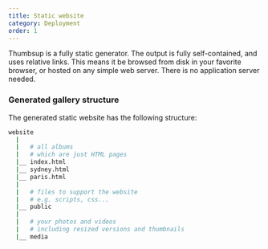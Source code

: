 ```yaml
---
title: Static website
category: Deployment
order: 1
---
```


Thumbsup is a fully static generator. The output is fully self-contained, and uses relative links.
This means it be browsed from disk in your favorite browser, or hosted on any simple web server.
There is no application server needed.

### Generated gallery structure

The generated static website has the following structure:

```bash
website
  |
  |   # all albums
  |   # which are just HTML pages
  |__ index.html
  |__ sydney.html
  |__ paris.html
  |
  |   # files to support the website
  |   # e.g. scripts, css...
  |__ public
  |
  |   # your photos and videos
  |   # including resized versions and thumbnails
  |__ media
```
